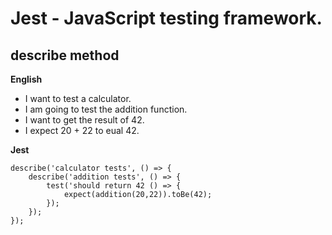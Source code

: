 # Jest - JavaScript testing framework.

## describe method

**English**

- I want to test a calculator.
- I am going to test the addition function.
- I want to get the result of 42.
- I expect 20 + 22 to eual 42.

**Jest**

    describe('calculator tests', () => {
        describe('addition tests', () => {
            test('should return 42 () => {
                expect(addition(20,22)).toBe(42);
            });
        });
    });